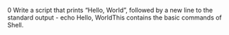 0 Write a script that prints “Hello, World”, followed by a new line to the standard output - echo Hello, WorldThis contains the basic commands of Shell.
